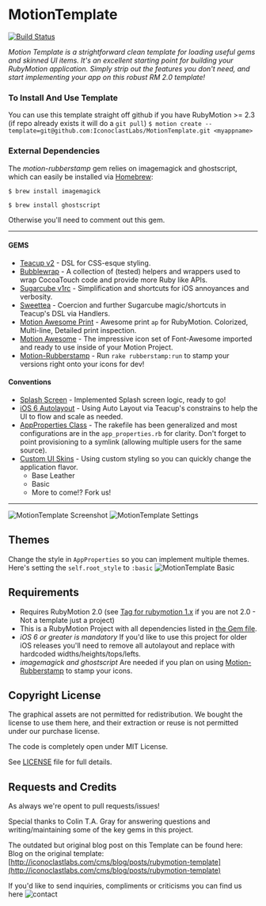 # MotionTemplate #

[![Build Status](https://api.travis-ci.org/IconoclastLabs/MotionTemplate.png)](https://travis-ci.org/IconoclastLabs/MotionTemplate)

*Motion Template is a strightforward clean template for loading useful gems and skinned UI items.  It's an excellent starting point for building
your RubyMotion application.  Simply strip out the features you don't need, and start implementing your app on this robust RM 2.0 template!*

### To Install And Use Template
You can use this template straight off github if you have RubyMotion >= 2.3 (if repo already exists it will do a `git pull`)
  `$ motion create --template=git@github.com:IconoclastLabs/MotionTemplate.git <myappname>`

### External Dependencies
The *motion-rubberstamp* gem relies on imagemagick and ghostscript, which
can easily be installed via [Homebrew](http://mxcl.github.io/homebrew/):

    $ brew install imagemagick

    $ brew install ghostscript
    
Otherwise you'll need to comment out this gem.
________________________

#### GEMS ####
* [Teacup v2](https://github.com/rubymotion/teacup) - DSL for CSS-esque styling.
* [Bubblewrap](https://github.com/rubymotion/BubbleWrap) - A collection of (tested) helpers and wrappers used to wrap CocoaTouch code and provide more Ruby like APIs.
* [Sugarcube v1rc](https://github.com/rubymotion/sugarcube) - Simplification and shortcuts for iOS annoyances and verbosity.
* [Sweettea](https://github.com/colinta/sweettea) - Coercion and further Sugarcube magic/shortcuts in Teacup's DSL via Handlers.
* [Motion Awesome Print](https://github.com/michaeldv/awesome_print_motion) - Awesome print `ap` for RubyMotion.  Colorized, Multi-line, Detailed print inspection.
* [Motion Awesome](https://github.com/derailed/motion-awesome) - The impressive icon set of Font-Awesome imported and ready to use inside of your Motion Project.
* [Motion-Rubberstamp](https://github.com/IconoclastLabs/motion-rubberstamp) - Run `rake rubberstamp:run` to stamp your versions right onto your icons for dev!

#### Conventions ####
* [Splash Screen](https://github.com/IconoclastLabs/SplashMotion) - Implemented Splash screen logic, ready to go!
* [iOS 6 Autolayout](http://developer.apple.com/library/ios/#recipes/xcode_help-interface_builder/articles/UnderstandingAutolayout.html) - Using Auto Layout via Teacup's constrains to help the UI to flow and scale as needed.
* [AppProperties Class](http://rubysource.com/rubymotion-workflow-customizations/) - The rakefile has been generalized and most configurations are in the `app_properties.rb` for clarity.  Don't forget to point provisioning to a symlink (allowing multiple users for the same source).
* [Custom UI Skins](http://graphicriver.net/item/ui-pack-for-ios-by-rebirthpixel/2577167?WT.ac=search_thumb&WT.seg_1=search_thumb&WT.z_author=rebirthpixel) - Using custom styling so you can quickly change the application flavor.
  * Base Leather
  * Basic
  * More to come!?  Fork us!

________________________

![MotionTemplate Screenshot](http://i.imgur.com/dciswLo.png "MotionTemplate")
![MotionTemplate Settings](http://i.imgur.com/udLvcgu.png "MotionTemplateSettings")

## Themes ##
Change the style in `AppProperties` so you can implement multiple themes.  Here's setting the `self.root_style` to `:basic` 
![MotionTemplate Basic](http://i.imgur.com/ZsRKqLW.png "MotionTemplateBasic")

## Requirements ##

* Requires RubyMotion 2.0 (see [Tag for rubymotion 1.x](https://github.com/IconoclastLabs/MotionTemplate/tree/rm1.x) if you are not 2.0 - Not a template just a project) 
* This is a RubyMotion Project with all dependencies listed in [the Gem file](https://github.com/IconoclastLabs/MotionTemplate/blob/master/Gemfile).
* *iOS 6 or greater is mandatory* If you'd like to use this project for older iOS releases you'll need to remove all autolayout and replace with hardcoded widths/heights/tops/lefts.
* *imagemagick and ghostscript* Are needed if you plan on using [Motion-Rubberstamp](https://github.com/IconoclastLabs/motion-rubberstamp) to stamp your icons.

## Copyright License ##

The graphical assets are not permitted for redistribution.  We bought
the license to use them here, and their extraction or reuse is not permitted
under our purchase license.

The code is completely open under MIT License.

See [LICENSE](https://github.com/IconoclastLabs/MotionTemplate/blob/master/LICENSE) file for full details.

## Requests and Credits ##
As always we're opent to pull requests/issues!

Special thanks to Colin T.A. Gray for answering questions and writing/maintaining some of the key gems in this project.

The outdated but original blog post on this Template can be found here: Blog on the original template: [http://iconoclastlabs.com/cms/blog/posts/rubymotion-template](http://iconoclastlabs.com/cms/blog/posts/rubymotion-template)

If you'd like to send inquiries, compliments or criticisms you can find us here
![contact](https://s3.amazonaws.com/iconoclastweb/email_pic.png)
